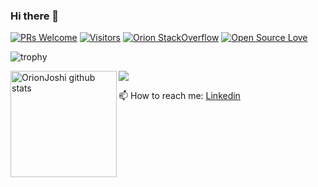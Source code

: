 ### Hi there 👋
[![PRs Welcome](https://img.shields.io/badge/PRs-welcome-brightgreen.svg?style=flat&logo=github)](https://github.com/OrionJoshi) [![Visitors](https://visitor-badge.glitch.me/badge?page_id=OrionJoshi.visitor-badge)](https://github.com/OrionJoshi) [![Orion StackOverflow](https://stackoverflow-badge.vercel.app/?userID=14626544)](https://stackoverflow.com/users/14626544/khageshwor) [![Open Source Love](https://badges.frapsoft.com/os/v2/open-source.svg?v=103)](https://github.com/OrionJoshi) 

![trophy](https://github-profile-trophy.vercel.app/?username=OrionJoshi&theme=onedark)
<div>
  <img height="170" align="left" src="https://github-readme-stats.vercel.app/api?username=OrionJoshi&show_icons=true&theme=radical" alt="OrionJoshi github stats" />
  <img src="https://github-readme-stats.vercel.app/api/top-langs/?username=OrionJoshi&layout=compact" />
</div>


📫 How to reach me: [Linkedin](https://www.linkedin.com/in/orionjoshi/)
<!--
**khageshwor/khageshwor** is a ✨ _special_ ✨ repository because its `README.md` (this file) appears on your GitHub profile.

Here are some ideas to get you started:

- 🔭 I’m currently working on ...
- 🌱 I’m currently learning ...
- 👯 I’m looking to collaborate on ...
- 🤔 I’m looking for help with ...
- 💬 Ask me about ...
- 📫 How to reach me: ...
- 😄 Pronouns: ...
- ⚡ Fun fact: ...
-->
